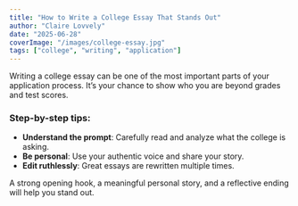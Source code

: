 ```yaml
---
title: "How to Write a College Essay That Stands Out"
author: "Claire Lovvely"
date: "2025-06-28"
coverImage: "/images/college-essay.jpg"
tags: ["college", "writing", "application"]
---
```


Writing a college essay can be one of the most important parts of your application process. It’s your chance to show who you are beyond grades and test scores.

### Step-by-step tips:

- **Understand the prompt**: Carefully read and analyze what the college is asking.
- **Be personal**: Use your authentic voice and share your story.
- **Edit ruthlessly**: Great essays are rewritten multiple times.

A strong opening hook, a meaningful personal story, and a reflective ending will help you stand out.

